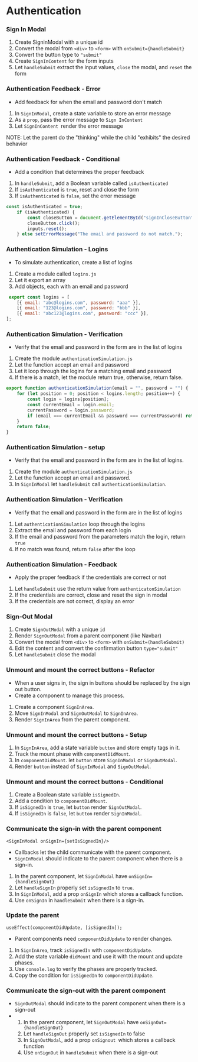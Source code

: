 # Authentication

### Sign In Modal
1. Create SigninModal with a unique id
2. Convert the modal from `<div>` to `<form>` with `onSubmit={handleSubmit}`
3. Convert the button type to `"submit"`
4. Create `SignInContent` for the form inputs
5. Let `handleSubmit` extract the input values, `close` the modal, and `reset` the form

### Authentication Feedback - Error
- Add feedback for when the email and password don't match
1. In `SignInModal`, create a state variable to store an error message
2. As a `prop`, pass the error message to `Sign InContent`
3. Let `SignInContent `render the error message

NOTE: Let the parent do the "thinking" while the child "exhibits" the desired behavior

### Authentication Feedback - Conditional
- Add a condition that determines the proper feedback
  
1. In `handleSubmit`, add a Boolean variable called `isAuthenticated`
2. If `isAuthenticated` is `true`, reset and close the form
3. If `isAuthenticated` is `false`, set the error message

```jsx
const isAuthenticated = true;
    if (isAuthenticated) {
        const closeButton = document.getElementById("signInCloseButton");
        closeButton.click();
        inputs.reset();
    } else setErrorMessage("The email and password do not match.");
```
    
### Authentication Simulation - Logins
- To simulate authentication, create a list of logins
1. Create a module called `logins.js`
2. Let it export an array
3. Add objects, each with an email and password

```jsx 
 export const logins = [
    [{ email: "abc@logins.com", password: "aaa" }],
    [{ email: "123@logins.com", password: "bbb" }],
    [{ email: "abc123@logins.com", password: "ccc" }],
];   
```

### Authentication Simulation - Verification
- Verify that the email and password in the form are in the list of logins
  
1. Create the module `authenticationSimulation.js`
2. Let the function accept an email and password
3. Let it loop through the logins for a matching email and password
4. If there is a match, let the module return true, otherwise, return false.
```jsx
export function authenticationSimulation(email = "", password = "") {
    for (let position = 0; position < logins.length; position++) {
        const login = logins[position];
        const currentEmail = login.email;
        currentPassword = login.password;
        if (email === currentEmail && password === currentPassword) return true;
    }
    return false;
}
```
### Authentication Simulation - setup
- Verify that the email and password in the form are in the list of logins.

1.  Create the module `authenticationSimulation.js`
2.  Let the function accept an email and password.
3.  In `SignInModal` let `handleSubmit` call `authenticationSimulation`.

### Authentication Simulation - Verification
- Verify that the email and password in the form are in the list of logins

1. Let `authenticationSimulation` loop through the logins
2. Extract the email and password from each login
3. If the email and password from the parameters match the login, return `true`
4. If no match was found, return `false` after the loop

### Authentication Simulation - Feedback
- Apply the proper feedback if the credentials are correct or not

1. Let `handleSubmit` use the return value from `authenticatonSimulation`
2. If the credentials are correct, close and reset the sign in modal
3. If the credentials are not correct, display an error

### Sign-Out Modal
1. Create `SignOutModal` with a unique `id`
2. Render `SignOutModal` from a parent component (like Navbar)
3. Convert the modal from `<div>` to `<form>` with `onSubmit=(handleSubmit)`
4. Edit the content and convert the confirmation button `type="submit"`
5. Let `handleSubmit` close the modal
   
### Unmount and mount the correct buttons - Refactor
- When a user signs in, the sign in buttons should be replaced by the sign out button.
- Create a component to manage this process.

1.  Create a component `SignInArea`.
2.  Move `SignInModal` and `SignOutModal` to `SignInArea`.
3.  Render `SignInArea` from the parent component.

### Unmount and mount the correct buttons - Setup

1. In `SignInArea`, add a state variable `button` and store empty tags in it.
2. Track the mount phase with `componentDidMount`.
3. In `componentDidMount`. let `button` store `SignInModal` or `SignOutModal`.
4. Render `button` instead of `SignInModal` and `SignOutModal`.

### Unmount and mount the correct buttons - Conditional

1. Create a Boolean state variable `isSignedIn`.
2. Add a condition to `componentDidMount`.
3. If `isSignedIn` is `true`, let `button` render `SignOutModal`.
4. If `isSignedIn` is `false`, let `button` render `SignInModal`.

### Communicate the sign-in with the parent component
`<SignInModal onSignIn={setIsSignedIn}/>`

- Callbacks let the child communicate with the parent component.
- `SignInModal` should indicate to the parent component when there is a sign-in.

1. In the parent component, let `SignInModal` have `onSignIn={handleSignOut}`
2. Let `handleSignIn` properly set `isSignedIn` to `true`.
3. In `SignInModal`, add a prop `onSignIn` which stores a callback function.
4. Use `onSignIn` in `handleSubmit` when there is a sign-in.

### Update the parent
`useEffect(componentDidUpdate, [isSignedIn]);`

- Parent components need `componentDidUpdate` to render changes.

1. In `SignInArea`, track `isSignedIn` with `componentDidUpdate`.
2. Add the state variable `didMount` and use it with the mount and update phases.
3. Use `console.log` to verify the phases are properly tracked.
4. Copy the condition for `isSignedIn` to `componentDidUpdate`.

### Communicate the sign-out with the parent component
- `SignOutModal` should indicate to the parent component when there is a sign-out
- 
    1. In the parent component, let `SignOutModal` have `onSignOut={handleSignOut}`
    2. Let  `handleSignOut` properly set `isSignedIn` to false
    3. In `SignOutModal`, add a prop `onSignout `which stores a callback function
    4. Use `onSignOut` in `handleSubmit` when there is a sign-out